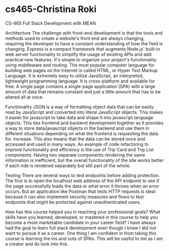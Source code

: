 # cs465-Christina Roki
CS-465 Full Stack Development with MEAN

Architecture
The challenge with front-end development is that the tools and methods used to create a website's front end are always changing, requiring the developer to have a constant understanding of how the field is changing. Express is a compact framework that augments Node.js' built-in web server functionality to simplify the usage of existing APIs and add practical new features. It's simple to organize your project's functionality using middleware and routing. The most popular computer language for building web pages on the Internet is called HTML, or Hyper Text Markup Language. It is extremely easy to utilize JavaScript, an interpreted, lightweight programming language. It is cross-platform and available for free. A single page contains a single-page application (SPA) with a large amount of data that remains constant and just a little amount that has to be altered all at once.


Functionality
JSON is a way of formatting object data that can be easily read by JavaScript and converted into literal JavaScript objects. This makes it easier for javascript to take data and shape it into javascript language objects. This ties frontend and backend development together as it provides a way to store data/javascript objects in the backend and use them in different situations depending on what the frontend is requesting the data for. increase. This also means that the data can be stored once and accessed and used in many ways. An example of code refactoring to improve functionality and efficiency is the use of Trip Card and Trip List components. Having two separate components rendering the same information is inefficient, but the overall functionality of the site works better if each ride is rendered separately but still part of the whole.

Testing
There are several ways to test endpoints before adding protection. The first is  to open the localhost web address of the API endpoint to see if the page successfully loads the data or what  error it throws when an error occurs. But an application like Postman that tests HTTP requests  is ideal  because it can also implement security measures and flows to test endpoints that might be protected against unauthenticated users.

How has this course helped you in reaching your professional goals? What skills have you learned, developed, or mastered in this course to help you become a more marketable candidate in your career field?
I have always had the goal to learn full stack development even though I knew I did not want to pursue it as a career. One thing I am confident in from taking this course is learning the ins and outs of SPAs. This will be useful to me as I am a creator and do look into this. 
